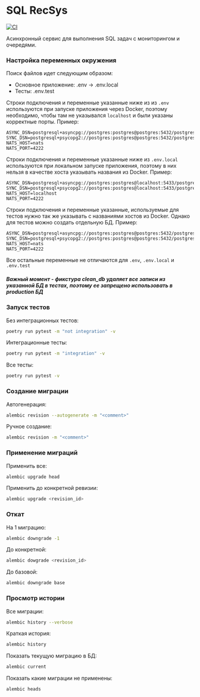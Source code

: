 # SQL RecSys

[![CI](https://github.com/dreadew/sql-recsys/actions/workflows/ci.yml/badge.svg)](https://github.com/dreadew/sql-recsys/actions/workflows/ci.yml)

Асинхронный сервис для выполнения SQL задач с мониторингом и очередями.

### Настройка переменных окружения

Поиск файлов идет следующим образом:

- Основное приложение: .env -> .env.local
- Тесты: .env.test

Строки подключения и переменные указанные ниже из из `.env` используются при запуске приложения через Docker, поэтому необходимо, чтобы там не указывался `localhost` и были указаны корректные порты. Пример:

```text
ASYNC_DSN=postgresql+asyncpg://postgres:postgres@postgres:5432/postgres
SYNC_DSN=postgresql+psycopg2://postgres:postgres@postgres:5432/postgres
NATS_HOST=nats
NATS_PORT=4222
```

Строки подключения и переменные указанные ниже из `.env.local` используются при локальном запуске приложения, поэтому в них нельзя в качестве хоста указывать названия из Docker. Пример:

```text
ASYNC_DSN=postgresql+asyncpg://postgres:postgres@localhost:5433/postgres
SYNC_DSN=postgresql+psycopg2://postgres:postgres@localhost:5433/postgres
NATS_HOST=localhost
NATS_PORT=4222
```

Строки подключения и переменные указанные, используемые для тестов нужно так же указывать с названиями хостов из Docker. Однако для тестов можно создать отдельную БД. Пример:

```text
ASYNC_DSN=postgresql+asyncpg://postgres:postgres@postgres:5432/postgres
SYNC_DSN=postgresql+psycopg2://postgres:postgres@postgres:5432/postgres
NATS_HOST=nats
NATS_PORT=4222
```

Все остальные переменные не отличаются для `.env`, `.env.local` и `.env.test`

##### _Важный момент - фикстура clean_db удаляет все записи из указанной БД в тестах, поэтому ее запрещено использовать в production БД_

### Запуск тестов

Без интеграционных тестов:

```bash
poetry run pytest -m "not integration" -v
```

Интеграционные тесты:

```bash
poetry run pytest -m "integration" -v
```

Все тесты:

```bash
poetry run pytest -v
```

### Создание миграции

Автогенерация:

```bash
alembic revision --autogenerate -m "<comment>"
```

Ручное создание:

```bash
alembic revision -m "<comment>"
```

### Применение миграций

Применить все:

```bash
alembic upgrade head
```

Применить до конкретной ревизии:

```bash
alembic upgrade <revision_id>
```

### Откат

На 1 миграцию:

```bash
alembic downgrade -1
```

До конкретной:

```bash
alembic dowgrade <revision_id>
```

До базовой:

```bash
alembic downgrade base
```

### Просмотр истории

Все миграции:

```bash
alembic history --verbose
```

Краткая история:

```bash
alembic history
```

Показать текущую миграцию в БД:

```bash
alembic current
```

Показать какие миграции не применены:

```bash
alembic heads
```
